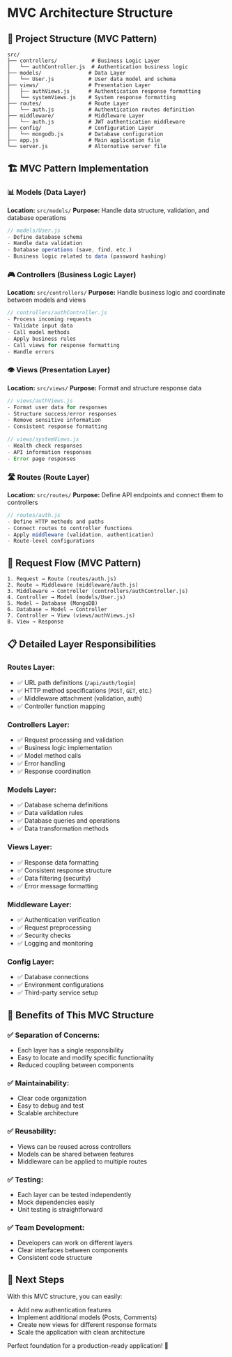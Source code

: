 # MVC Architecture Structure

## 📁 **Project Structure (MVC Pattern)**

```
src/
├── controllers/           # Business Logic Layer
│   └── authController.js  # Authentication business logic
├── models/               # Data Layer
│   └── User.js           # User data model and schema
├── views/                # Presentation Layer
│   ├── authViews.js      # Authentication response formatting
│   └── systemViews.js    # System response formatting
├── routes/               # Route Layer
│   └── auth.js           # Authentication routes definition
├── middleware/           # Middleware Layer
│   └── auth.js           # JWT authentication middleware
├── config/               # Configuration Layer
│   └── mongodb.js        # Database configuration
├── app.js                # Main application file
└── server.js             # Alternative server file
```

## 🏗️ **MVC Pattern Implementation**

### **📊 Models (Data Layer)**

**Location:** `src/models/`
**Purpose:** Handle data structure, validation, and database operations

```javascript
// models/User.js
- Define database schema
- Handle data validation
- Database operations (save, find, etc.)
- Business logic related to data (password hashing)
```

### **🎮 Controllers (Business Logic Layer)**

**Location:** `src/controllers/`
**Purpose:** Handle business logic and coordinate between models and views

```javascript
// controllers/authController.js
- Process incoming requests
- Validate input data
- Call model methods
- Apply business rules
- Call views for response formatting
- Handle errors
```

### **👁️ Views (Presentation Layer)**

**Location:** `src/views/`
**Purpose:** Format and structure response data

```javascript
// views/authViews.js
- Format user data for responses
- Structure success/error responses
- Remove sensitive information
- Consistent response formatting

// views/systemViews.js
- Health check responses
- API information responses
- Error page responses
```

### **🛣️ Routes (Route Layer)**

**Location:** `src/routes/`
**Purpose:** Define API endpoints and connect them to controllers

```javascript
// routes/auth.js
- Define HTTP methods and paths
- Connect routes to controller functions
- Apply middleware (validation, authentication)
- Route-level configurations
```

## 🔄 **Request Flow (MVC Pattern)**

```
1. Request → Route (routes/auth.js)
2. Route → Middleware (middleware/auth.js)
3. Middleware → Controller (controllers/authController.js)
4. Controller → Model (models/User.js)
5. Model → Database (MongoDB)
6. Database → Model → Controller
7. Controller → View (views/authViews.js)
8. View → Response
```

## 📋 **Detailed Layer Responsibilities**

### **Routes Layer:**

- ✅ URL path definitions (`/api/auth/login`)
- ✅ HTTP method specifications (`POST`, `GET`, etc.)
- ✅ Middleware attachment (validation, auth)
- ✅ Controller function mapping

### **Controllers Layer:**

- ✅ Request processing and validation
- ✅ Business logic implementation
- ✅ Model method calls
- ✅ Error handling
- ✅ Response coordination

### **Models Layer:**

- ✅ Database schema definitions
- ✅ Data validation rules
- ✅ Database queries and operations
- ✅ Data transformation methods

### **Views Layer:**

- ✅ Response data formatting
- ✅ Consistent response structure
- ✅ Data filtering (security)
- ✅ Error message formatting

### **Middleware Layer:**

- ✅ Authentication verification
- ✅ Request preprocessing
- ✅ Security checks
- ✅ Logging and monitoring

### **Config Layer:**

- ✅ Database connections
- ✅ Environment configurations
- ✅ Third-party service setup

## 🎯 **Benefits of This MVC Structure**

### **✅ Separation of Concerns:**

- Each layer has a single responsibility
- Easy to locate and modify specific functionality
- Reduced coupling between components

### **✅ Maintainability:**

- Clear code organization
- Easy to debug and test
- Scalable architecture

### **✅ Reusability:**

- Views can be reused across controllers
- Models can be shared between features
- Middleware can be applied to multiple routes

### **✅ Testing:**

- Each layer can be tested independently
- Mock dependencies easily
- Unit testing is straightforward

### **✅ Team Development:**

- Developers can work on different layers
- Clear interfaces between components
- Consistent code structure

## 🚀 **Next Steps**

With this MVC structure, you can easily:

- Add new authentication features
- Implement additional models (Posts, Comments)
- Create new views for different response formats
- Scale the application with clean architecture

Perfect foundation for a production-ready application! 🎊
